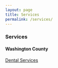 ```yaml
---
layout: page
title: Services
permalink: /services/
---
```


### Services

#### Washington County


[Dental Services](https://psibir.github.io/nwa-resources/_downloads/Dental-Medical-Prescriptions-11.9.22.pdf)

